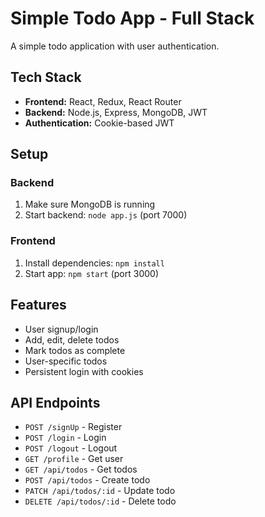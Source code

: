 # Simple Todo App - Full Stack

A simple todo application with user authentication.

## Tech Stack
- **Frontend:** React, Redux, React Router
- **Backend:** Node.js, Express, MongoDB, JWT
- **Authentication:** Cookie-based JWT

## Setup

### Backend
1. Make sure MongoDB is running
2. Start backend: `node app.js` (port 7000)

### Frontend
1. Install dependencies: `npm install`
2. Start app: `npm start` (port 3000)

## Features
- User signup/login
- Add, edit, delete todos
- Mark todos as complete
- User-specific todos
- Persistent login with cookies

## API Endpoints
- `POST /signUp` - Register
- `POST /login` - Login  
- `POST /logout` - Logout
- `GET /profile` - Get user
- `GET /api/todos` - Get todos
- `POST /api/todos` - Create todo
- `PATCH /api/todos/:id` - Update todo
- `DELETE /api/todos/:id` - Delete todo
